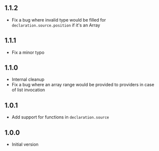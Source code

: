 ## 1.1.2

- Fix a bug where invalid type would be filled for `declaration.source.position` if it's an Array

## 1.1.1

- Fix a minor typo

## 1.1.0

- Internal cleanup
- Fix a bug where an array range would be provided to providers in case of list invocation

## 1.0.1

- Add support for functions in `declaration.source`

## 1.0.0

- Initial version
